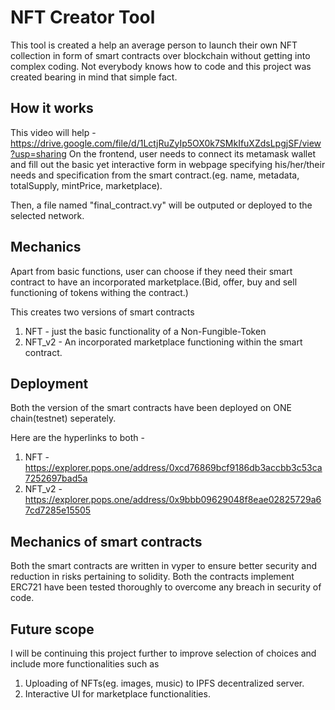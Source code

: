 # NFT Creator Tool
This tool is created a help an average person to launch their own NFT collection in form of smart contracts over blockchain without getting into complex coding.
Not everybody knows how to code and this project was created bearing in mind that simple fact.



## How it works
This video will help - https://drive.google.com/file/d/1LctjRuZyIp5OX0k7SMkIfuXZdsLpgjSF/view?usp=sharing
On the frontend, user needs to connect its metamask wallet and fill out the basic yet interactive form in webpage specifying his/her/their needs and specification from the smart contract.(eg. name, metadata, totalSupply, mintPrice, marketplace).

Then, a file named "final_contract.vy" will be outputed or deployed to the selected network.



## Mechanics
Apart from basic functions, user can choose if they need their smart contract to have an incorporated marketplace.(Bid, offer, buy and sell functioning of tokens withing the contract.)

This creates two versions of smart contracts
1. NFT - just the basic functionality of a Non-Fungible-Token
2. NFT_v2 - An incorporated marketplace functioning within the smart contract.



## Deployment
Both the version of the smart contracts have been deployed on ONE chain(testnet) seperately.

Here are the hyperlinks to both -
1. NFT - https://explorer.pops.one/address/0xcd76869bcf9186db3accbb3c53ca7252697bad5a
2. NFT_v2 - https://explorer.pops.one/address/0x9bbb09629048f8eae02825729a67cd7285e15505



## Mechanics of smart contracts
Both the smart contracts are written in vyper to ensure better security and reduction in risks pertaining to solidity.
Both the contracts implement ERC721 have been tested thoroughly to overcome any breach in security of code.



## Future scope
I will be continuing this project further to improve selection of choices and include more functionalities such as
1. Uploading of NFTs(eg. images, music) to IPFS decentralized server.
2. Interactive UI for marketplace functionalities.
